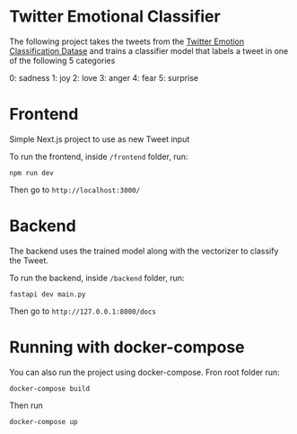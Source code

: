 # Twitter Emotional Classifier

The following project takes the tweets from the [Twitter Emotion Classification Datase](https://www.kaggle.com/datasets/aadyasingh55/twitter-emotion-classification-dataset/data) and trains a classifier model that labels a tweet in one of the following 5 categories

0: sadness
1: joy
2: love
3: anger
4: fear
5: surprise

# Frontend

Simple Next.js project to use as new Tweet input

To run the frontend, inside `/frontend` folder, run:

```
npm run dev
```

Then go to `http://localhost:3000/`

# Backend

The backend uses the trained model along with the vectorizer to classify the Tweet.

To run the backend, inside `/backend` folder, run:

```
fastapi dev main.py
```

Then go to `http://127.0.0.1:8000/docs`

# Running with docker-compose

You can also run the project using docker-compose. Fron root folder run:

```
docker-compose build
```

Then run

```
docker-compose up
```
